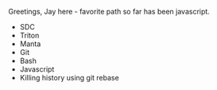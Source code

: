 Greetings, Jay here - favorite path so far has been javascript.

* SDC
* Triton
* Manta
* Git
* Bash
* Javascript
* Killing history using git rebase
